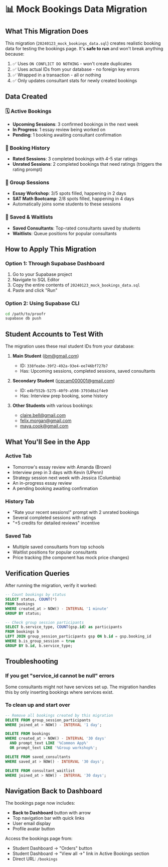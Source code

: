 # 📊 Mock Bookings Data Migration

## What This Migration Does

This migration (`20240123_mock_bookings_data.sql`) creates realistic booking data for testing the bookings page. It's **safe to run** and won't break anything because:

1. ✅ Uses `ON CONFLICT DO NOTHING` - won't create duplicates
2. ✅ Uses actual IDs from your database - no foreign key errors
3. ✅ Wrapped in a transaction - all or nothing
4. ✅ Only updates consultant stats for newly created bookings

## Data Created

### 🗓️ Active Bookings
- **Upcoming Sessions**: 3 confirmed bookings in the next week
- **In Progress**: 1 essay review being worked on
- **Pending**: 1 booking awaiting consultant confirmation

### 📝 Booking History
- **Rated Sessions**: 3 completed bookings with 4-5 star ratings
- **Unrated Sessions**: 2 completed bookings that need ratings (triggers the rating prompt)

### 👥 Group Sessions
- **Essay Workshop**: 3/5 spots filled, happening in 2 days
- **SAT Math Bootcamp**: 2/8 spots filled, happening in 4 days
- Automatically joins some students to these sessions

### 💾 Saved & Waitlists
- **Saved Consultants**: Top-rated consultants saved by students
- **Waitlists**: Queue positions for popular consultants

## How to Apply This Migration

### Option 1: Through Supabase Dashboard
1. Go to your Supabase project
2. Navigate to SQL Editor
3. Copy the entire contents of `20240123_mock_bookings_data.sql`
4. Paste and click "Run"

### Option 2: Using Supabase CLI
```bash
cd /path/to/proofr
supabase db push
```

## Student Accounts to Test With

The migration uses these real student IDs from your database:

1. **Main Student** (ibm@gmail.com)
   - ID: `338feabe-39f2-492a-93e4-ee746bf727b7`
   - Has: Upcoming sessions, completed sessions, saved consultants

2. **Secondary Student** (icecam000001@gmail.com)
   - ID: `e4bf552b-5275-40f9-a598-3793d8a1f4e9`
   - Has: Interview prep booking, some history

3. **Other Students** with various bookings:
   - claire.bell@gmail.com
   - felix.morgan@gmail.com
   - maya.cook@gmail.com

## What You'll See in the App

### Active Tab
- Tomorrow's essay review with Amanda (Brown)
- Interview prep in 3 days with Kevin (UPenn)
- Strategy session next week with Jessica (Columbia)
- An in-progress essay review
- A pending booking awaiting confirmation

### History Tab
- "Rate your recent sessions!" prompt with 2 unrated bookings
- Several completed sessions with ratings
- "+5 credits for detailed reviews" incentive

### Saved Tab
- Multiple saved consultants from top schools
- Waitlist positions for popular consultants
- Price tracking (the component has mock price changes)

## Verification Queries

After running the migration, verify it worked:

```sql
-- Count bookings by status
SELECT status, COUNT(*) 
FROM bookings 
WHERE created_at > NOW() - INTERVAL '1 minute'
GROUP BY status;

-- Check group session participants
SELECT b.service_type, COUNT(gsp.id) as participants
FROM bookings b
LEFT JOIN group_session_participants gsp ON b.id = gsp.booking_id
WHERE b.is_group_session = true
GROUP BY b.id, b.service_type;
```

## Troubleshooting

### If you get "service_id cannot be null" errors
Some consultants might not have services set up. The migration handles this by only inserting bookings where services exist.

### To clean up and start over
```sql
-- Remove all bookings created by this migration
DELETE FROM group_session_participants 
WHERE joined_at > NOW() - INTERVAL '1 day';

DELETE FROM bookings 
WHERE created_at > NOW() - INTERVAL '30 days'
  AND prompt_text LIKE '%Common App%'
  OR prompt_text LIKE '%Group workshop%';

DELETE FROM saved_consultants 
WHERE saved_at > NOW() - INTERVAL '30 days';

DELETE FROM consultant_waitlist 
WHERE joined_at > NOW() - INTERVAL '30 days';
```

## Navigation Back to Dashboard

The bookings page now includes:
- **Back to Dashboard** button with arrow
- Top navigation bar with quick links
- User email display
- Profile avatar button

Access the bookings page from:
- Student Dashboard → "Orders" button
- Student Dashboard → "View all →" link in Active Bookings section
- Direct URL: `/bookings`